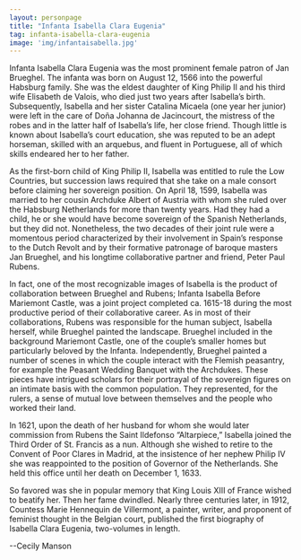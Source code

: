 ```yaml
---
layout: personpage
title: "Infanta Isabella Clara Eugenia"
tag: infanta-isabella-clara-eugenia
image: 'img/infantaisabella.jpg'
---
```


<p>Infanta Isabella Clara Eugenia was the most prominent female patron of Jan Brueghel. The infanta was born on August 12, 1566 into the powerful Habsburg family. She was the eldest daughter of King Philip II and his third wife Elisabeth de Valois, who died just two years after Isabella’s birth. Subsequently, Isabella and her sister Catalina Micaela (one year her junior) were left in the care of Doña Johanna de Jacincourt, the mistress of the robes and in the latter half of Isabella’s life, her close friend. Though little is known about Isabella’s court education, she was reputed to be an adept horseman, skilled with an arquebus, and fluent in Portuguese, all of which skills endeared her to her father.</p>
<p>As the first-born child of King Philip II, Isabella was entitled to rule the Low Countries, but succession laws required that she take on a male consort before claiming her sovereign position. On April 18, 1599, Isabella was married to her cousin Archduke Albert of Austria with whom she ruled over the Habsburg Netherlands for more than twenty years. Had they had a child, he or she would have become sovereign of the Spanish Netherlands, but they did not. Nonetheless, the two decades of their joint rule were a momentous period characterized by their involvement in Spain’s response to the Dutch Revolt and by their formative patronage of baroque masters Jan Brueghel, and his longtime collaborative partner and friend, Peter Paul Rubens. </p>
<p>In fact, one of the most recognizable images of Isabella is the product of collaboration between Brueghel and Rubens; Infanta Isabella Before Mariemont Castle, was a joint project completed ca. 1615-18 during the most productive period of their collaborative career. As in most of their collaborations, Rubens was responsible for the human subject, Isabella herself, while Brueghel painted the landscape. Brueghel included in the background Mariemont Castle, one of the couple’s smaller homes but particularly beloved by the Infanta. Independently, Brueghel painted a number of scenes in which the couple interact with the Flemish peasantry, for example the Peasant Wedding Banquet with the Archdukes. These pieces have intrigued scholars for their portrayal of the sovereign figures on an intimate basis with the common population. They represented, for the rulers, a sense of mutual love between themselves and the people who worked their land.</p>
<p>In 1621, upon the death of her husband for whom she would later commission from Rubens the Saint Ildefonso “Altarpiece,” Isabella joined the Third Order of St. Francis as a nun. Although she wished to retire to the Convent of Poor Clares in Madrid, at the insistence of her nephew Philip IV she was reappointed to the position of Governor of the Netherlands. She held this office until her death on December 1, 1633. </p>
<p>So favored was she in popular memory that King Louis XIII of France wished to beatify her. Then her fame dwindled. Nearly three centuries later, in 1912, Countess Marie Hennequin de Villermont, a painter, writer, and proponent of feminist thought in the Belgian court, published the first biography of Isabella Clara Eugenia, two-volumes in length. </p>
<p>--Cecily Manson</p>